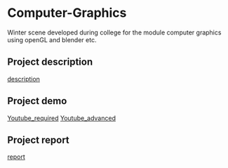 # Computer-Graphics
Winter scene developed during college for the module computer graphics using openGL and blender etc.
## Project description

[description](https://github.com/tomztz/Computer-Graphics/blob/master/CSU44052_2223_FinalAssignment_FinalVersion.pdf)

## Project demo

[Youtube_required](https://www.youtube.com/watch?v=srMH6e6A6bo)
[Youtube_advanced](https://www.youtube.com/watch?v=LCakMi2JI54)

## Project report

[report](https://github.com/tomztz/Computer-Graphics/blob/master/FinalReport_Tianze_Zhang.pdf)
